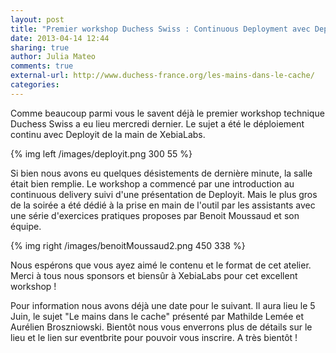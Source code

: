 ```yaml
---
layout: post
title: "Premier workshop Duchess Swiss : Continuous Deployment avec Deployit"
date: 2013-04-14 12:44
sharing: true
author: Julia Mateo
comments: true
external-url: http://www.duchess-france.org/les-mains-dans-le-cache/
categories: 
---
```


Comme beaucoup parmi vous le savent déjà le premier workshop technique Duchess Swiss a eu lieu mercredi dernier. Le sujet a été le déploiement continu avec Deployit de la main de XebiaLabs.

{% img left /images/deployit.png 300 55 %}

Si bien nous avons eu quelques désistements de dernière minute, la salle était bien remplie. Le workshop a commencé par une introduction au continuous delivery suivi d'une présentation de Deployit. Mais le plus gros de la soirée a été dédié à la prise en main de l'outil par les assistants avec une série d'exercices pratiques proposes par Benoit Moussaud et son équipe.

{% img right /images/benoitMoussaud2.png 450 338 %}

Nous espérons que vous ayez aimé le contenu et le format de cet atelier. Merci à tous nous sponsors et biensûr à XebiaLabs pour cet excellent workshop !

Pour information nous avons déjà une date pour le suivant. Il aura lieu le 5 Juin, le sujet "Le mains dans le cache" présenté par Mathilde Lemée et Aurélien Broszniowski. Bientôt nous vous enverrons plus de détails sur le lieu et le lien sur eventbrite pour pouvoir vous inscrire. A très bientôt !


